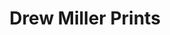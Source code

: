 ---
description: "The online home for Drew Miller, a budding printmaker specializing in lino and woodblock carving who uses print as a lens for social examination.\n\n
Selected work, by year:"
title: "Drew Miller Prints"
#resources:
#  - src: martin-martz-wRuhOOaG-Z4-unsplash.jpg
#    params:
#      cover: true # cover of the home page is used for OpenGraph cards, etc.
menus:
  main:
    name: Home
    weight: -1
# sub-galleries on list pages are sorted by date and weight (descending)
#cascade:
#  build:
#    publishResources: false # do not include full images. Also disable download
---